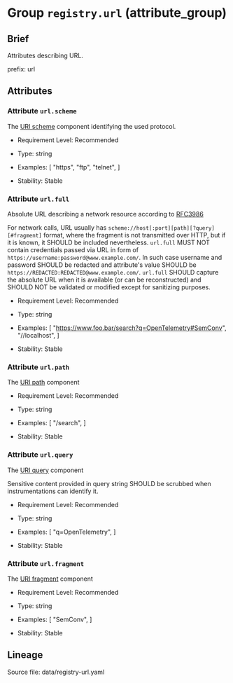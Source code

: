 # Group `registry.url` (attribute_group)

## Brief

Attributes describing URL.

prefix: url

## Attributes


### Attribute `url.scheme`

The [URI scheme](https://www.rfc-editor.org/rfc/rfc3986#section-3.1) component identifying the used protocol.


- Requirement Level: Recommended

- Type: string
- Examples: [
    "https",
    "ftp",
    "telnet",
]

- Stability: Stable


### Attribute `url.full`

Absolute URL describing a network resource according to [RFC3986](https://www.rfc-editor.org/rfc/rfc3986)


For network calls, URL usually has `scheme://host[:port][path][?query][#fragment]` format, where the fragment is not transmitted over HTTP, but if it is known, it SHOULD be included nevertheless.
`url.full` MUST NOT contain credentials passed via URL in form of `https://username:password@www.example.com/`. In such case username and password SHOULD be redacted and attribute's value SHOULD be `https://REDACTED:REDACTED@www.example.com/`.
`url.full` SHOULD capture the absolute URL when it is available (or can be reconstructed) and SHOULD NOT be validated or modified except for sanitizing purposes.

- Requirement Level: Recommended

- Type: string
- Examples: [
    "https://www.foo.bar/search?q=OpenTelemetry#SemConv",
    "//localhost",
]

- Stability: Stable


### Attribute `url.path`

The [URI path](https://www.rfc-editor.org/rfc/rfc3986#section-3.3) component


- Requirement Level: Recommended

- Type: string
- Examples: [
    "/search",
]

- Stability: Stable


### Attribute `url.query`

The [URI query](https://www.rfc-editor.org/rfc/rfc3986#section-3.4) component


Sensitive content provided in query string SHOULD be scrubbed when instrumentations can identify it.

- Requirement Level: Recommended

- Type: string
- Examples: [
    "q=OpenTelemetry",
]

- Stability: Stable


### Attribute `url.fragment`

The [URI fragment](https://www.rfc-editor.org/rfc/rfc3986#section-3.5) component


- Requirement Level: Recommended

- Type: string
- Examples: [
    "SemConv",
]

- Stability: Stable



## Lineage

Source file: data/registry-url.yaml

